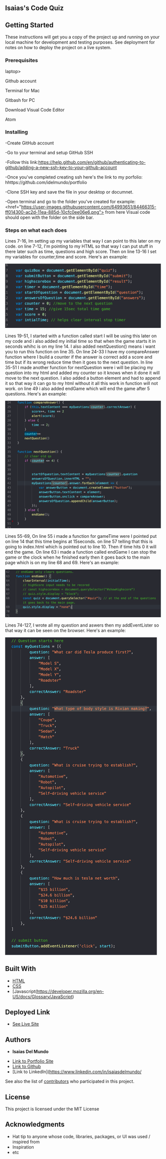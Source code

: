 ## Isaias's Code Quiz 

## Getting Started

These instructions will get you a copy of the project up and running on your local machine for development and testing purposes. See deployment for notes on how to deploy the project on a live system.

### Prerequisites

<p>laptop></p>
<p>Github account</p>
<p>Terminal for Mac</p>
<p>Gitbash for PC</p>
<p>Download Visual Code Editor</p>
<p>Atom</p>

### Installing
-Create GitHub account

-Go to your terminal and setup GitHub SSH

-Follow this link:https://help.github.com/en/github/authenticating-to-github/adding-a-new-ssh-key-to-your-github-account

-Once you've completed creating ssh here's the link to my porfolio: hhttps://github.com/idelmundo/portfolio

-Clone SSH key and save the file in your desktop or documnet.

-Open terminal and go to the folder you've created for example: <href="https://user-images.githubusercontent.com/64993651/84466315-ff014300-ac2d-11ea-885d-10cfc0ee06e6.png"> from here Visual code should open with the folder on the side bar.

### Steps on what each does
<p>Lines 7-16, Im setting up my variables that way I can point to this later on my code. on line 7-12, I'm pointing to my HTML so that way I can put stuff in there later such as time, questions and high score. Then on line 13-16 I set my variables for counter,time and score.  Here's an example:</p> <img src="s1.png" alt="s1"> 

<br>
<p> Lines 19-51, I started with a function called start I will be using this later on my code and i also added my initial time so that when the game starts it in seconds whihc is on my line 14. I also added nextQuestion() means i want you to run this function on line 35. On line 24-33 I have my compareAnswer function where I build a counter if the answer is correct add a score and time but if its wrong reduce time then it goes to the next question. In line 35-51 I made another function for nextQuestion were i will be placing my question into my html and added my counter so it knows when it done it will move to the next question. I also added a button element and had to append it so that way it can go to my html without it all this work in function will not work. on line 49 i also added endGame which will end the game after 5 questions.  Here's an example: </p>  <img src="s2.png" alt="s2">

<p>Lines 55-69, On line 55 i made a function for gameTime were I pointed put on line 14 that this time begins at 15seconds. on line 57 telling that this is going to index.html which is pointed out to line 10. Then if time  hits 0 it will end the game. On line 63 i made a function called endGame I can stop the game or the clock when he finished early then it goes back to the main page which is on my line 68 and 69. Here's an example:</p> <img src="s3.png" alt="s3"> 

<p>Lines 74-127, I wrote all my question and aswers then my addEventLister so that way it can be seen on the browser.   Here's an example:</p> <img src="s4.png" alt="s4"> 




## Built With

* [HTML](https://developer.mozilla.org/en-US/docs/Web/HTML)
* [CSS](https://developer.mozilla.org/en-US/docs/Web/CSS)
* [Javascript(https://developer.mozilla.org/en-US/docs/Glossary/JavaScript)

## Deployed Link

* [See Live Site](https://idelmundo.github.io/codeQuiz/)


## Authors

* **Isaias Del Mundo** 

- [Link to Portfolio Site](https://idelmundo.github.io/portfolio/index.html)
- [Link to Github](https://github.com/idelmundo)
- [Link to LinkedIn](https://www.linkedin.com/in/isaiasdelmundo/

See also the list of [contributors](https://github.com/your/project/contributors) who participated in this project.

## License

This project is licensed under the MIT License 

## Acknowledgments

* Hat tip to anyone whose code, libraries, packages, or UI was used  / inspired from
* Inspiration
* etc

